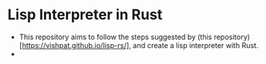 # Lisp Interpreter in Rust

* This repository aims to follow the steps suggested by (this repository)[https://vishpat.github.io/lisp-rs/], and create a lisp interpreter with Rust.
* 
